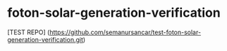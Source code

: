 # foton-solar-generation-verification

[TEST REPO] (https://github.com/semanursancar/test-foton-solar-generation-verification.git)
